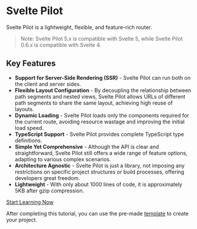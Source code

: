 # Svelte Pilot

Svelte Pilot is a lightweight, flexible, and feature-rich router.

> Note: Svelte Pilot 5.x is compatible with Svelte 5, while Svelte Pilot 0.6.x is compatible with Svelte 4.

## Key Features
- **Support for Server-Side Rendering (SSR)** - Svelte Pilot can run both on the client and server sides.
- **Flexible Layout Configuration** -  By decoupling the relationship between path segments and nested views, Svelte Pilot allows URLs of different path segments to share the same layout, achieving high reuse of layouts.
- **Dynamic Loading** - Svelte Pilot loads only the components required for the current route, avoiding resource wastage and improving the initial load speed.
- **TypeScript Support** - Svelte Pilot provides complete TypeScript type definitions.
- **Simple Yet Comprehensive** - Although the API is clear and straightforward, Svelte Pilot still offers a wide range of feature options, adapting to various complex scenarios.
- **Architecture Agnostic** - Svelte Pilot is just a library, not imposing any restrictions on specific project structures or build processes, offering developers great freedom.
- **Lightweight** - With only about 1000 lines of code, it is approximately 5KB after gzip compression.

[Start Learning Now](https://svelte-pilot.github.io/en/creating-a-project)

After completing this tutorial, you can use the pre-made [template](https://svelte-pilot.github.io/en/template) to create your project.